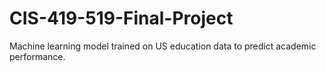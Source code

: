 # CIS-419-519-Final-Project
Machine learning model trained on US education data to predict academic performance.

